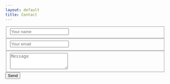 ```yaml
---
layout: default
title: Contact
---
```


<form action="https://formspree.io/jamesreading473@gmail.com" method="POST">

  <fieldset class="form-group">
    <input class="form-control" type="text" name="Name" placeholder="Your name" required>
  </fieldset>

  <fieldset class="form-group">
    <input class="form-control" type="email" name="_replyto" placeholder="Your email" required>
  </fieldset>

  <fieldset class="form-group">
    <textarea class="form-control" rows="3" name="Message" placeholder="Message" required></textarea>
  </fieldset>

  <input type="submit" value="Send" class="btn btn-primary">
</form>

